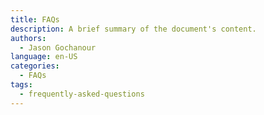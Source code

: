 ```yaml
---
title: FAQs
description: A brief summary of the document's content.
authors:
  - Jason Gochanour
language: en-US
categories:
  - FAQs
tags:
  - frequently-asked-questions
---
```


<!-- Your frequently asked questions content goes here -->
